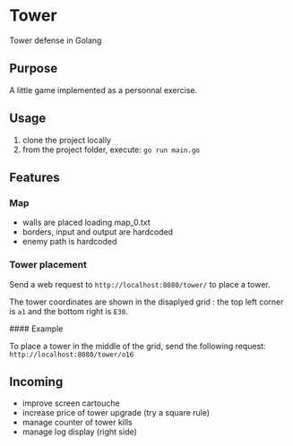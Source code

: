 # Tower

Tower defense in Golang

## Purpose

A little game implemented as a personnal exercise.

## Usage

1. clone the project locally
2. from the project folder, execute: `go run main.go`

## Features

### Map

- walls are placed loading map_0.txt
- borders, input and output are hardcoded
- enemy path is hardcoded

### Tower placement

Send a web request to `http://localhost:8080/tower/` to place a tower.

The tower coordinates are shown in the disaplyed grid : the top left corner is `a1` and the bottom right is `E30`.

#### Example

To place a tower in the middle of the grid, send the following request: `http://localhost:8080/tower/o16`


## Incoming

- improve screen cartouche
- increase price of tower upgrade (try a square rule)
- manage counter of tower kills
- manage log display (right side)
